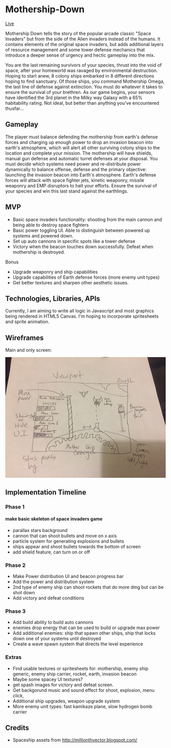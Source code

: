 # Mothership-Down
[Live](http://heinhtetps.info/Mothership-Down/)

Mothership Down tells the story of the popular arcade classic "Space Invaders" but from the side of the Alien invaders instead of the humans. It contains elements of the original space invaders, but adds additional layers of resource management and some tower defense mechanics that introduce a deeper sense of urgency and hectic gameplay into the mix.

You are the last remaining survivors of your species, thrust into the void of space, after your homeworld was ravaged by environmental destruction. Hoping to start anew, 8 colony ships embarked in 8 different directions hoping to find sanctuary. Of those ships, you command Mothership Omega, the last line of defense against extinction. You must do whatever it takes to ensure the survival of your brethren. As our game begins, your sensors have identified the 3rd planet in the Milky way Galaxy with a 65% habitability rating. Not ideal, but better than anything you've encountered thusfar...

## Gameplay

The player must balance defending the mothership from earth's defense forces and charging up enough power to drop an invasion beacon into earth's atmosphere, which will alert all other surviving colony ships to the location and complete your mission. The mothership will have shields, manual gun defense and automatic turret defenses at your disposal. You must decide which systems need power and re-distribute power dynamically to balance offense, defense and the primary objective: launching the invasion beacon into Earth's atmosphere. Earth's defense forces will attack with space fighter jets, kinetic weaponry, missile weaponry and EMP disruptors to halt your efforts. Ensure the survival of your species and win this last stand against the earthlings.

## MVP

- Basic space invaders functionality: shooting from the main cannon and being able to destroy space fighters
- Basic power toggling UI. Able to distinguish between powered up systems and powered down.
- Set up auto cannons in specific spots like a tower defense
- Victory when the beacon touches down successfully. Defeat when mothership is destroyed.

Bonus
- Upgrade weaponry and ship capabilities
- Upgrade capabilities of Earth defense forces (more enemy unit types)
- Get better textures and sharpen other aesthetic issues.

## Technologies, Libraries, APIs

Currently, I am aiming to write all logic in Javascript and most graphics being rendered in HTML5 Canvas. I'm hoping to incorporate spritesheets and sprite animation.


## Wireframes

Main and only screen:

![wireframe sketch](https://github.com/heinhtetPS/Mothership-Down/blob/master/Project%20Docs/Photo%20Sep%2006%2C%2012%2057%2056%20AM.jpg "wireframe sketch")


## Implementation Timeline

### Phase 1
#### make basic skeleton of space invaders game
- parallax stars background
- cannon that can shoot bullets and move on x axis
- particle system for generating explosions and bullets
- ships appear and shoot bullets towards the bottom of screen
- add shield feature, can turn on or off

### Phase 2
- Make Power distribution UI and beacon progress bar
- Add the power and distribution system
- 2nd type of enemy ship can shoot rockets that do more dmg but can be shot down
- Add victory and defeat conditions

### Phase 3
- Add build ability to build auto cannons
- enemies drop energy that can be used to build or upgrade max power
- Add additional enemies: ship that spawn other ships, ship that locks down one of your systems until destroyed
- Create a wave spawn system that directs the level experience

### Extras
- Find usable textures or spritesheets for: mothership, enemy ship generic, enemy ship carrier, rocket, earth, invasion beacon
- Maybe some spacey UI textures?
- get spash images for victory and defeat screen.
- Get backgorund music and sound effect for shoot, explosion, menu click,
- Additional ship upgrades, weapon upgrade system
- More enemy unit types: fast kamikaze plane, slow hydrogen bomb carrier

## Credits
- Spaceship assets from http://millionthvector.blogspot.com/
